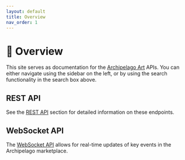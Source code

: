 ```yaml
---
layout: default
title: Overview
nav_order: 1
---
```


# 🏡 Overview

This site serves as documentation for the [Archipelago Art](https://archipelago.art/) APIs. You can either navigate using the sidebar on the left, or by using the search functionality in the search box above.

## REST API

See the [REST API](api/index.md) section for detailed information on these endpoints.

## WebSocket API

The [WebSocket API](websocket/index.md) allows for real-time updates of key events in the Archipelago marketplace.
